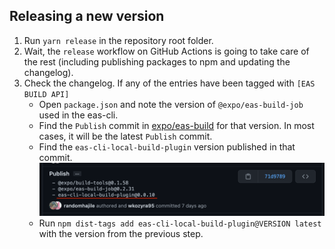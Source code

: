 ## Releasing a new version

1. Run `yarn release` in the repository root folder.
2. Wait, the `release` workflow on GitHub Actions is going to take care of the rest (including publishing packages to npm and updating the changelog).
3. Check the changelog. If any of the entries have been tagged with `[EAS BUILD API]`
   - Open `package.json` and note the version of `@expo/eas-build-job` used in the eas-cli.
   - Find the `Publish` commit in [expo/eas-build](https://github.com/expo/eas-build/commits) for that version. In most cases, it will be the latest `Publish` commit.
   - Find the `eas-cli-local-build-plugin` version published in that commit.
     ![example publish commit](./.gh-assets/eas-build-publish-commit.png)
   - Run `npm dist-tags add eas-cli-local-build-plugin@VERSION latest` with the version from the previous step.
